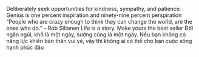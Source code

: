Deliberately seek opportunities for kindness, sympathy, and patience.
Genius is one percent inspiration and ninety-nine percent perspiration
 “People who are crazy enough to think they can change the world, are the ones who do.” – Rob Siltanen
Life is a story. Make yours the best seller
Đời ngắn ngủi, khổ là một ngày, sướng cũng là một ngày. Nếu bạn không có năng lực khiến bản thân vui vẻ, vậy thì không ai có thể cho bạn cuộc sống hạnh phúc đâu
